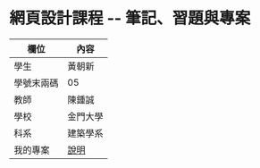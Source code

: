 # 網頁設計課程 -- 筆記、習題與專案

欄位 | 內容
-----|--------
學生 |  黃朝新
學號末兩碼 | 05
教師 | 陳鍾誠
學校 | 金門大學
科系 | 建築學系
我的專案 | [說明](myproject.md)
